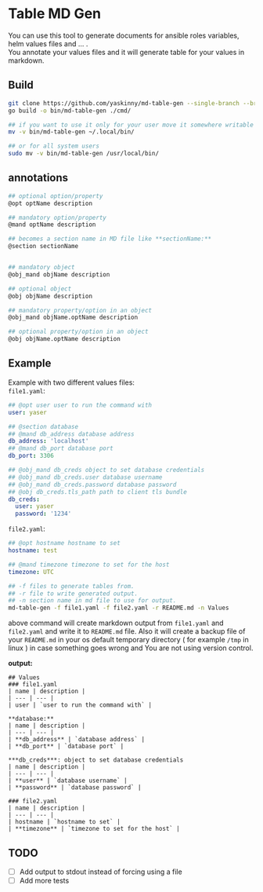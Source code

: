 Table MD Gen
===
You can use this tool to generate documents for ansible roles variables, helm values files and ... .  
You annotate your values files and it will generate table for your values in markdown.

Build
---
```bash
git clone https://github.com/yaskinny/md-table-gen --single-branch --branch=master --depth=1
go build -o bin/md-table-gen ./cmd/

## if you want to use it only for your user move it somewhere writable in your PATH for example ~/.local/bin
mv -v bin/md-table-gen ~/.local/bin/

## or for all system users
sudo mv -v bin/md-table-gen /usr/local/bin/
```
annotations
---
```bash
## optional option/property
@opt optName description

## mandatory option/property
@mand optName description

## becomes a section name in MD file like **sectionName:**
@section sectionName


## mandatory object 
@obj_mand objName description

## optional object
@obj objName description

## mandatory property/option in an object
@obj_mand objName.optName description

## optional property/option in an object
@obj objName.optName description


```


Example
---
Example with two different values files:  
`file1.yaml`:
```yaml
## @opt user user to run the command with
user: yaser

## @section database
## @mand db_address database address
db_address: 'localhost'
## @mand db_port database port
db_port: 3306

## @obj_mand db_creds object to set database credentials
## @obj_mand db_creds.user database username
## @obj_mand db_creds.password database password
## @obj db_creds.tls_path path to client tls bundle
db_creds:
  user: yaser
  password: '1234'
```

`file2.yaml`:
```yaml
## @opt hostname hostname to set
hostname: test

## @mand timezone timezone to set for the host
timezone: UTC
```

```bash
## -f files to generate tables from.
## -r file to write generated output.
## -n section name in md file to use for output.
md-table-gen -f file1.yaml -f file2.yaml -r README.md -n Values

```
  above command will create markdown output from `file1.yaml` and `file2.yaml` and write it to `README.md` file. Also it will create a backup file of your `README.md` in your os default temporary directory ( for example `/tmp` in linux ) in case something goes wrong and You are not using version control.

**output:**
```
## Values
### file1.yaml
| name | description |
| --- | --- |
| user | `user to run the command with` |

**database:**
| name | description |
| --- | --- |
| **db_address** | `database address` |
| **db_port** | `database port` |

***db_creds***: object to set database credentials
| name | description |
| --- | --- |
| **user** | `database username` |
| **password** | `database password` |

### file2.yaml
| name | description |
| --- | --- |
| hostname | `hostname to set` |
| **timezone** | `timezone to set for the host` |

```

## TODO
- [ ] Add output to stdout instead of forcing using a file
- [ ] Add more tests
